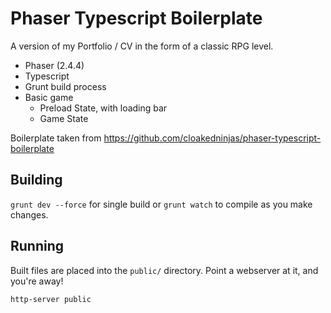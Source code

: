 # Phaser Typescript Boilerplate

A version of my Portfolio / CV in the form of a classic RPG level.

* Phaser (2.4.4)
* Typescript
* Grunt build process
* Basic game
  * Preload State, with loading bar
  * Game State


Boilerplate taken from https://github.com/cloakedninjas/phaser-typescript-boilerplate


## Building

`grunt dev --force` for single build or `grunt watch` to compile as you make changes.

## Running

Built files are placed into the `public/` directory. Point a webserver at it, and you're away!

`http-server public`
